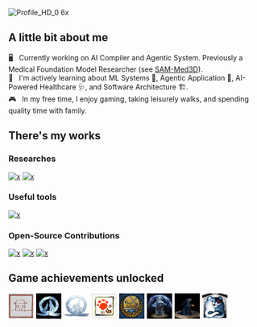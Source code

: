 ![Profile_HD_0 6x](https://github.com/user-attachments/assets/31d60b72-7a7b-4838-92f9-425744b171a4)

## A little bit about me

🖥️ &nbsp; Currently working on AI Compiler and Agentic System. Previously a Medical Foundation Model Researcher (see [SAM-Med3D](https://github.com/uni-medical/SAM-Med3D.git)).\
🧠 &nbsp; I'm actively learning about ML Systems 🔧, Agentic Application 🤖, AI-Powered Healthcare 🩺, and Software Architecture 🏗️.\
🎮 &nbsp; In my free time, I enjoy gaming, taking leisurely walks, and spending quality time with family.

## There's my works
### Researches

[![x](https://img.shields.io/badge/Prompable_Seg-SAM--Med3D-93C5FD?style=for-the-badge)](https://github.com/uni-medical/SAM-Med3D)
[![x](https://img.shields.io/badge/Scalable_Seg-STU--Net-6EE7B7?style=for-the-badge)](https://github.com/uni-medical/STU-Net)

### Useful tools

[![x](https://img.shields.io/badge/Medical_AI_Toolkit-MedIM-7F82BB?style=for-the-badge)](https://github.com/uni-medical/pytorch-medical-image-models)

### Open-Source Contributions

[![x](https://img.shields.io/badge/LLM_Serving-SGLang-FADDCD?style=for-the-badge)](https://github.com/sgl-project/sglang)
[![x](https://img.shields.io/badge/LLM_Serving-vLLM-30A2FF?style=for-the-badge)](https://github.com/vllm-project/vllm)
[![x](https://img.shields.io/badge/Seg_Toolkit-MMSeg-005B9F?style=for-the-badge)](https://github.com/open-mmlab/mmsegmentation)

## Game achievements unlocked

<div style="display: flex; justify-content: flex-start; gap: 5px;">
  <img src="assets/BlackMyth.jpg"        width="50" alt="Game Achievement">
  <img src="assets/BearAndWolf.jpg"      width="50" alt="Game Achievement">
  <img src="assets/FatherAndSon.jpg"     width="50" alt="Game Achievement">
  <img src="assets/MHR.png"              width="50" alt="Game Achievement">
  <img src="assets/MHW.png"              width="50" alt="Game Achievement">
  <img src="assets/ElderRing_HD.png"     width="50" alt="Game Achievement">
  <img src="assets/DarkSouls.png"        width="50" alt="Game Achievement">
  <img src="assets/DanganronpaV3.png"    width="50" alt="Game Achievement">
</div>
